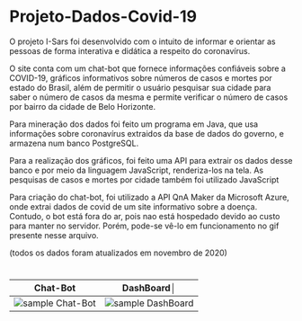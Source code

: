 # Projeto-Dados-Covid-19

O projeto I-Sars foi desenvolvido com o intuito de informar e orientar as pessoas de forma interativa e didática a respeito do coronavírus.

O site conta com um chat-bot que fornece informações confiáveis sobre a COVID-19, gráficos informativos sobre números de casos e mortes por estado do Brasil, além de permitir o usuário pesquisar sua cidade para saber o número de casos da mesma e permite verificar o número de casos por bairro da cidade de Belo Horizonte.

Para mineração dos dados foi feito um programa em Java, que usa informações sobre coronavírus extraidos da base de dados do governo, e armazena num banco PostgreSQL.

Para a realização dos gráficos, foi feito uma API para extrair os dados desse banco e por meio da linguagem JavaScript, renderiza-los na tela. As pesquisas de casos e mortes por cidade também foi utilizado JavaScript

Para criação do chat-bot, foi utilizado a API QnA Maker da Microsoft Azure, onde extrai dados de covid de um site informativo sobre a doença. Contudo, o bot está fora do ar, pois nao está hospedado devido ao custo para manter no servidor. Porém, pode-se vê-lo em funcionamento no gif presente nesse arquivo.

(todos os dados foram atualizados em novembro de 2020)

# 
|Chat-Bot|DashBoard│
| --- | --- |
| ![sample Chat-Bot](https://i.imgur.com/7Aki831.gif) | ![sample DashBoard](https://i.imgur.com/lRMHiJt.gif) |
